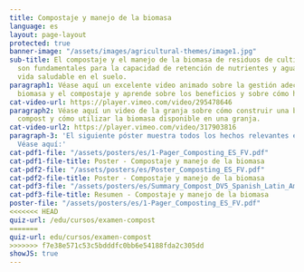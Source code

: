 ```yaml
---
title: Compostaje y manejo de la biomasa
language: es
layout: page-layout
protected: true
banner-image: "/assets/images/agricultural-themes/image1.jpg"
sub-title: El compostaje y el manejo de la biomasa de residuos de cultivos y/o estiércol
  son fundamentales para la capacidad de retención de nutrientes y agua y para una
  vida saludable en el suelo.
paragraph1: Véase aquí un excelente video animado sobre la gestión adecuada de la
  biomasa y el compostaje y aprende sobre los beneficios y sobre cómo hacerlo.
cat-video-url: https://player.vimeo.com/video/295478646
paragraph2: Véase aquí un video de la granja sobre cómo construir una buena pila de
  compost y cómo utilizar la biomasa disponible en una granja.
cat-video-url2: https://player.vimeo.com/video/317903816
paragraph-3: 'El siguiente póster muestra todos los hechos relevantes en detalle.
  Véase aquí:'
cat-pdf1-file: "/assets/posters/es/1-Pager_Composting_ES_FV.pdf"
cat-pdf1-file-title: Poster - Compostaje y manejo de la biomasa
cat-pdf2-file: "/assets/posters/es/Poster_Composting_ES_FV.pdf"
cat-pdf2-file-title: Poster - Compostaje y manejo de la biomasa
cat-pdf3-file: "/assets/posters/es/Summary_Compost_DV5_Spanish_Latin_America.pdf"
cat-pdf3-file-title: Resumen - Compostaje y manejo de la biomasa
poster-file: "/assets/posters/es/1-Pager_Composting_ES_FV.pdf"
<<<<<<< HEAD
quiz-url: /edu/cursos/examen-compost
=======
quiz-url: edu/cursos/examen-compost
>>>>>>> f7e38e571c53c5bdddfc0bb6e54188fda2c305dd
showJS: true
---
```


